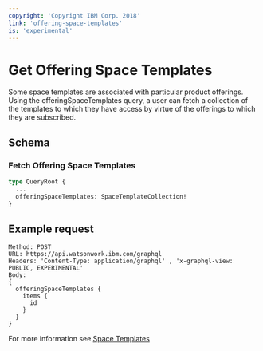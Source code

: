 ```yaml
---
copyright: 'Copyright IBM Corp. 2018'
link: 'offering-space-templates'
is: 'experimental'
---
```


# Get Offering Space Templates

Some space templates are associated with particular product offerings. 
Using the offeringSpaceTemplates query, a user can fetch a collection of the templates to which they have access by virtue of the offerings to which they are subscribed.

## Schema

### Fetch Offering Space Templates

```graphql
type QueryRoot {
  ...
  offeringSpaceTemplates: SpaceTemplateCollection!
}
```


## Example request

~~~~
Method: POST
URL: https://api.watsonwork.ibm.com/graphql
Headers: 'Content-Type: application/graphql' , 'x-graphql-view: PUBLIC, EXPERIMENTAL'
Body:
{
  offeringSpaceTemplates {
    items {
      id
    }
  }
}
~~~~

For more information see [Space Templates](../guides/V1_space_template_main.md)